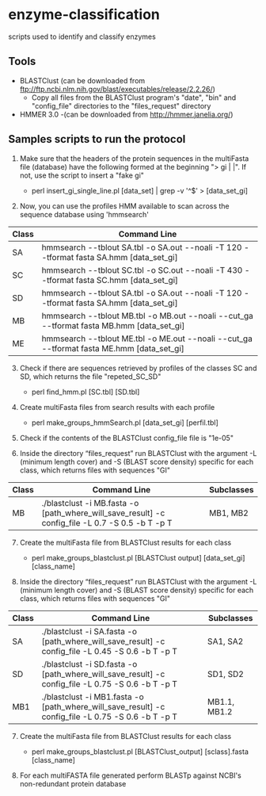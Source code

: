 # enzyme-classification
scripts used to identify and classify enzymes

## Tools

- BLASTClust  (can be downloaded from ftp://ftp.ncbi.nlm.nih.gov/blast/executables/release/2.2.26/)
	- Copy all files from the BLASTClust program's "date", "bin" and "config_file" directories to the "files_request" directory
- HMMER 3.0 -(can be downloaded from http://hmmer.janelia.org/)

## Samples scripts to run the protocol

1. Make sure that the headers of the protein sequences in the multiFasta file (database) have the following formed at the beginning "> gi | <NUMBER> |". If not, use the script to insert a "fake gi"
	
   - perl insert_gi_single_line.pl [data_set] | grep -v  '^$' > [data_set_gi]
   

2. Now, you can use the profiles HMM available to scan across the sequence database using 'hmmsearch'

| Class  | Command Line |
| ------------- | ------------- |
| SA | hmmsearch --tblout SA.tbl -o SA.out --noali -T 120 --tformat fasta SA.hmm [data_set_gi]  |
| SC | hmmsearch --tblout SC.tbl -o SC.out --noali -T 430 --tformat fasta SC.hmm [data_set_gi]  |
| SD | hmmsearch --tblout SA.tbl -o SA.out --noali -T 120 --tformat fasta SA.hmm [data_set_gi]  |
| MB | hmmsearch --tblout MB.tbl -o MB.out --noali --cut_ga --tformat fasta MB.hmm [data_set_gi] |
| ME | hmmsearch --tblout ME.tbl -o ME.out --noali --cut_ga --tformat fasta ME.hmm [data_set_gi] |


3. Check if there are sequences retrieved by profiles of the classes SC and SD, which returns the file "repeted_SC_SD"

   - perl find_hmm.pl [SC.tbl] [SD.tbl] 

4. Create multiFasta files from search results with each profile

   - perl make_groups_hmmSearch.pl [data_set_gi] [perfil.tbl]

5. Check if the contents of the BLASTClust config_file file is "1e-05"

6. Inside the directory “files_request” run BLASTClust with the argument -L (minimum length cover) and -S (BLAST score density) specific for each class, which returns files with sequences "GI"

| Class  | Command Line | Subclasses |
| --------- | --------- | --------- |
| MB | ./blastclust -i MB.fasta -o [path_where_will_save_result] -c config_file -L 0.7 -S 0.5 -b T -p T  | MB1, MB2


7. Create the multiFasta file from BLASTClust results for each class

   - perl make_groups_blastclust.pl [BLASTClust output] [data_set_gi] [class_name]

8. Inside the directory “files_request” run BLASTClust with the argument -L (minimum length cover) and -S (BLAST score density) specific for each class, which returns files with sequences "GI"

| Class  | Command Line | Subclasses |
| --------- | --------- | --------- |
| SA | ./blastclust -i SA.fasta -o [path_where_will_save_result] -c config_file -L 0.45 -S 0.6 -b T -p T  | SA1, SA2
| SD | ./blastclust -i SD.fasta -o [path_where_will_save_result] -c config_file -L 0.75 -S 0.6 -b T -p T | SD1, SD2
| MB1 | ./blastclust -i MB1.fasta -o [path_where_will_save_result] -c config_file -L 0.75 -S 0.6 -b T -p T | MB1.1, MB1.2


7. Create the multiFasta file from BLASTClust results for each class

   - perl make_groups_blastclust.pl [BLASTClust_output] [sclass].fasta [class_name]
   
8. For each multiFASTA file generated perform BLASTp against NCBI's non-redundant protein database
